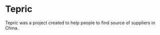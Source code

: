 <h1>Tepric</h1>
<p>Tepric was a project created to help people to find source of suppliers in China.</p>
